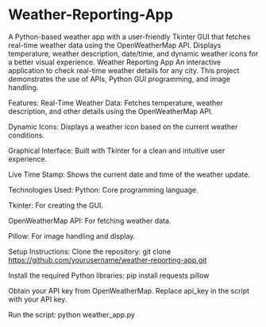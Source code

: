 # Weather-Reporting-App
A Python-based weather app with a user-friendly Tkinter GUI that fetches real-time weather data using the OpenWeatherMap API. Displays temperature, weather description, date/time, and dynamic weather icons for a better visual experience.
Weather Reporting App
An interactive application to check real-time weather details for any city. This project demonstrates the use of APIs, Python GUI programming, and image handling.

Features:
Real-Time Weather Data: Fetches temperature, weather description, and other details using the OpenWeatherMap API.

Dynamic Icons: Displays a weather icon based on the current weather conditions.

Graphical Interface: Built with Tkinter for a clean and intuitive user experience.

Live Time Stamp: Shows the current date and time of the weather update.


Technologies Used:
Python: Core programming language.

Tkinter: For creating the GUI.

OpenWeatherMap API: For fetching weather data.

Pillow: For image handling and display.


Setup Instructions:
Clone the repository:
git clone https://github.com/yourusername/weather-reporting-app.git

Install the required Python libraries:
pip install requests pillow

Obtain your API key from OpenWeatherMap.
Replace api_key in the script with your API key.

Run the script:
python weather_app.py
